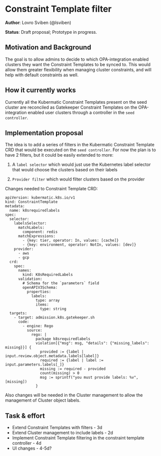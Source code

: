 # Constraint Template filter

**Author**: Lovro Sviben (@lsviben)

**Status**: Draft proposal; Prototype in progress.

## Motivation and Background

The goal is to allow admins to decide to which OPA-integration enabled clusters they want the Constraint Templates to be synced to. This would allow them greater flexibility when managing cluster constraints, and will help with default constraints as well.

## How it currently works

Currently all the Kubermatic Constraint Templates present on the seed cluster are reconciled as Gatekeeper Constraint Templates on the OPA-integration enabled user clusters through a controller in the `seed controller`.


## Implementation proposal

The idea is to add a series of filters in the Kubermatic Constraint Template CRD that would be executed on the `seed controller`. For now the plan is to have 2 filters, but it could be easily extended to more:

1. A `label selector` which would just use the Kubernetes label selector that would choose the clusters based on their labels

2. `Provider filter` which would filter clusters based on the provider


Changes needed to Constraint Template CRD:

```
apiVersion: kubermatic.k8s.io/v1
kind: ConstraintTemplate
metadata:
  name: k8srequiredlabels
spec:
  selector:
    labelsSelector:
      matchLabels:
        component: redis
      matchExpressions:
        - {key: tier, operator: In, values: [cache]}
        - {key: environment, operator: NotIn, values: [dev]}
    provider:
      - aws
      - gcp
  crd:
    spec:
      names:
        kind: K8sRequiredLabels
      validation:
        # Schema for the `parameters` field
        openAPIV3Schema:
          properties:
            labels:
              type: array
              items:
                type: string
  targets:
    - target: admission.k8s.gatekeeper.sh
      code:
        - engine: Rego
          source:
            rego: |
              package k8srequiredlabels
              violation[{"msg": msg, "details": {"missing_labels": missing}}] {
                provided := {label | input.review.object.metadata.labels[label]}
                required := {label | label := input.parameters.labels[_]}
                missing := required - provided
                count(missing) > 0
                msg := sprintf("you must provide labels: %v", [missing])
              }
```

Also changes will be needed in the Cluster management to allow the management of Cluster object labels.


## Task & effort

* Extend Constraint Templates with filters - 3d
* Extend Cluster management to include labels - 2d
* Implement Constraint Template filtering in the constraint template controller - 4d
* UI changes - 4-5d?


